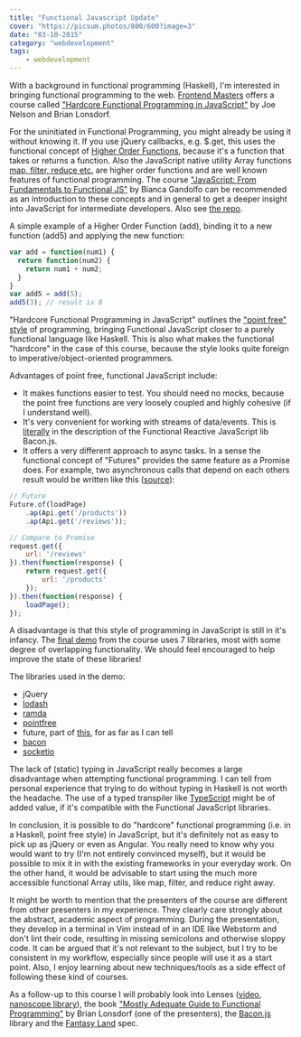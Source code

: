 ```yaml
---
title: "Functional Javascript Update"
cover: "https://picsum.photos/800/600?image=3"
date: "03-10-2015"
category: "webdevelopment"
tags:
    - webdevelopment
---
```

With a background in functional programming (Haskell), I'm interested in bringing functional programming to the web. [Frontend Masters](http://frontendmasters.com) offers a course called ["Hardcore Functional Programming in JavaScript"](https://frontendmasters.com/courses/functional-javascript/) by Joe Nelson and Brian Lonsdorf.

For the uninitiated in Functional Programming, you might already be using it without knowing it. If you use jQuery callbacks, e.g. $.get, this uses the functional concept of [Higher Order Functions](http://eloquentjavascript.net/05_higher_order.html), because it's a function that takes or returns a function. Also the JavaScript native utility Array functions [map, filter, reduce etc.](https://developer.mozilla.org/en-US/docs/Web/JavaScript/Reference/Global_Objects/Array/map) are higher order functions and are well known features of functional programming. The course ["JavaScript: From Fundamentals to Functional JS"](https://frontendmasters.com/courses/js-fundamentals-to-functional/) by Bianca Gandolfo can be recommended as an introduction to these concepts and in general to get a deeper insight into JavaScript for intermediate developers. Also see [the repo](https://github.com/bgando/functionalJS/).


A simple example of a Higher Order Function (add), binding it to a new function (add5) and applying the new function:

```javascript
var add = function(num1) {
  return function(num2) {
    return num1 + num2;
  }
}
var add5 = add(5);
add5(3); // result is 8
```

"Hardcore Functional Programming in JavaScript" outlines the ["point free" style](https://wiki.haskell.org/Pointfree) of programming, bringing Functional JavaScript closer to a purely functional language like Haskell. This is also what makes the functional "hardcore" in the case of this course, because the style looks quite foreign to imperative/object-oriented programmers.

Advantages of point free, functional JavaScript include:

* It makes functions easier to test. You should need no mocks, because the point free functions are very loosely coupled and highly cohesive (if I understand well).
* It's very convenient for working with streams of data/events. This is [literally](https://baconjs.github.io/) in the description of the Functional Reactive JavaScript lib Bacon.js.
* It offers a very different approach to async tasks. In a sense the functional concept of "Futures" provides the same feature as a Promise does. For example, two asynchronous calls that depend on each others result would be written like this ([source](https://vimeo.com/97575933)):

```javascript
// Future
Future.of(loadPage)
    .ap(Api.get('/products'))
    .ap(Api.get('/reviews'));

// Compare to Promise
request.get({
    url: '/reviews'
}).then(function(response) {
    return request.get({
        url: '/products'
    });
}).then(function(response) {
    loadPage();
});
```

A disadvantage is that this style of programming in JavaScript is still in it's infancy. The [final demo](https://github.com/begriffs/immutube) from the course uses 7 libraries, most with some degree of overlapping functionality. We should feel encouraged to help improve the state of these libraries!

The libraries used in the demo:

* jQuery
* [lodash      ](https://lodash.com/)
* [ramda       ](http://ramdajs.com)
* [pointfree   ](https://github.com/DrBoolean/pointfree-fantasy)
* future, part of [this](https://github.com/folktale/data.task), for as far as I can tell
* [bacon       ](https://baconjs.github.io/)
* [socketio    ](http://socket.io/)

The lack of (static) typing in JavaScript really becomes a large disadvantage when attempting functional programming. I can tell from personal experience that trying to do without typing in Haskell is not worth the headache. The use of a typed transpiler like [TypeScript](http://www.typescriptlang.org/) might be of added value, if it's compatible with the Functional JavaScript libraries.

In conclusion, it is possible to do "hardcore" functional programming (i.e. in a Haskell, point free style) in JavaScript, but it's definitely not as easy to pick up as jQuery or even as Angular. You really need to know why you would want to try (I'm not entirely convinced myself), but it would be possible to mix it in with the existing frameworks in your everyday work. On the other hand, it would be advisable to start using the much more accessible functional Array utils, like map, filter, and reduce right away.


It might be worth to mention that the presenters of the course are different from other presenters in my experience. They clearly care strongly about the abstract, academic aspect of programming. During the presentation, they develop in a terminal in Vim instead of in an IDE like Webstorm and don't lint their code, resulting in missing semicolons and otherwise sloppy code. It can be argued that it's not relevant to the subject, but I try to be consistent in my workflow, especially since people will use it as a start point. Also, I enjoy learning about new techniques/tools as a side effect of following these kind of courses.

As a follow-up to this course I will probably look into Lenses ([video](https://vimeo.com/104807358), [nanoscope library](https://github.com/5outh/nanoscope)), the book ["Mostly Adequate Guide to Functional Programming"](https://drboolean.gitbooks.io/mostly-adequate-guide/) by Brian Lonsdorf (one of the presenters), the [Bacon.js](https://baconjs.github.io/) library and the [Fantasy Land](https://github.com/fantasyland/fantasy-land) spec.
